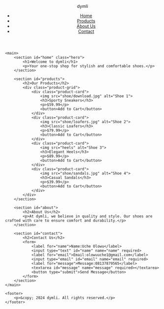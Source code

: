 <html lang="en">
<head>
    <meta charset="UTF-8">
    <meta name="viewport" content="width=device-width, initial-scale=1.0">
    <title>dymli</title>
    <link rel="stylesheet" href="styles.css">
</head>
<body>
    <header>
        <div class="logo">dymli</div>
        <nav>
            <ul>
                <li><a href="#home">Home</a></li>
                <li><a href="#products">Products</a></li>
                <li><a href="#about">About Us</a></li>
                <li><a href="#contact">Contact</a></li>
            </ul>
        </nav>
    </header>

    <main>
        <section id="home" class="hero">
            <h1>Welcome to dymli</h1>
            <p>Your one-stop shop for stylish and comfortable shoes.</p>
        </section>

        <section id="products">
            <h2>Our Products</h2>
            <div class="product-grid">
                <div class="product-card">
                    <img src="shoe/download.jpg" alt="Shoe 1">
                    <h3>Sporty Sneakers</h3>
                    <p>$59.99</p>
                    <button>Add to Cart</button>
                </div>
                <div class="product-card">
                    <img src="shoe/loafers.jpg" alt="Shoe 2">
                    <h3>Classic Loafers</h3>
                    <p>$79.99</p>
                    <button>Add to Cart</button>
                </div>
                <div class="product-card">
                    <img src="heels" alt="Shoe 3">
                    <h3>Elegant Heels</h3>
                    <p>$89.99</p>
                    <button>Add to Cart</button>
                </div>
                <div class="product-card">
                    <img src="shoe/sandals.jpg" alt="Shoe 4">
                    <h3>Casual Sandals</h3>
                    <p>$39.99</p>
                    <button>Add to Cart</button>
                </div>
            </div>
        </section>

        <section id="about">
            <h2>About Us</h2>
            <p>At dymli, we believe in quality and style. Our shoes are crafted with care to ensure comfort and durability.</p>
        </section>

        <section id="contact">
            <h2>Contact Us</h2>
            <form>
                <label for="name">Name:Uche Olowu</label>
                <input type="text" id="name" name="name" required>
                <label for="email">Email:olowuuche1@gmail.com</label>
                <input type="email" id="email" name="email" required>
                <label for="message">Message:08137879565</label>
                <textarea id="message" name="message" required></textarea>
                <button type="submit">Send Message</button>
            </form>
        </section>
    </main>

    <footer>
        <p>&copy; 2024 dymli. All rights reserved.</p>
    </footer>
</body>
</html>
